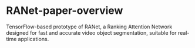 # RANet-paper-overview
TensorFlow-based prototype of RANet, a Ranking Attention Network designed for fast and accurate video object segmentation, suitable for real-time applications. 
